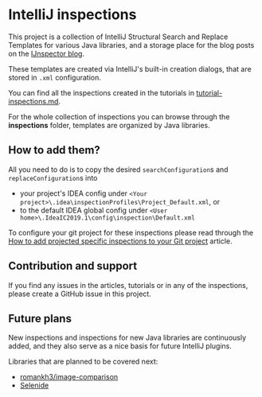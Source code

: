 # IntelliJ inspections

This project is a collection of IntelliJ Structural Search and Replace Templates for various Java libraries,
and a storage place for the blog posts on the [IJnspector blog](https://ijnspector.wordpress.com).

These templates are created via IntelliJ's built-in creation dialogs, that are stored in `.xml` configuration.

You can find all the inspections created in the tutorials in [tutorial-inspections.md](tutorial/summary/tutorial-inspections.md).

For the whole collection of inspections you can browse through the **inspections** folder, templates are organized by Java libraries.

## How to add them?

All you need to do is to copy the desired `searchConfiguration`s and `replaceConfiguration`s into
* your project's IDEA config under `<Your project>\.idea\inspectionProfiles\Project_Default.xml`, or
* to the default IDEA global config under `<User home>\.IdeaIC2019.1\config\inspection\Default.xml`

To configure your git project for these inspections please read through the [How to add projected specific inspections to your Git project](https://ijnspector.wordpress.com/2018/11/21/how-to-add-project-specific-inspections-to-your-git-project/) article.

## Contribution and support

If you find any issues in the articles, tutorials or in any of the inspections, please create a GitHub issue in this project.

## Future plans

New inspections and inspections for new Java libraries are continuously added, and they also serve as a nice basis for future IntelliJ plugins.

Libraries that are planned to be covered next:
- [romankh3/image-comparison](https://github.com/romankh3/image-comparison)
- [Selenide](https://selenide.org)
